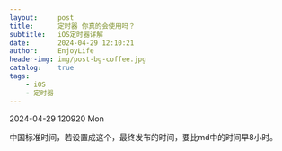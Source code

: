 ```yaml
---
layout:     post
title:      定时器 你真的会使用吗？
subtitle:   iOS定时器详解
date:       2024-04-29 12:10:21
author:     EnjoyLife
header-img: img/post-bg-coffee.jpg
catalog: 	true
tags:
    - iOS
    - 定时器
---
```




2024-04-29 120920 Mon

中国标准时间，若设置成这个，最终发布的时间，要比md中的时间早8小时。